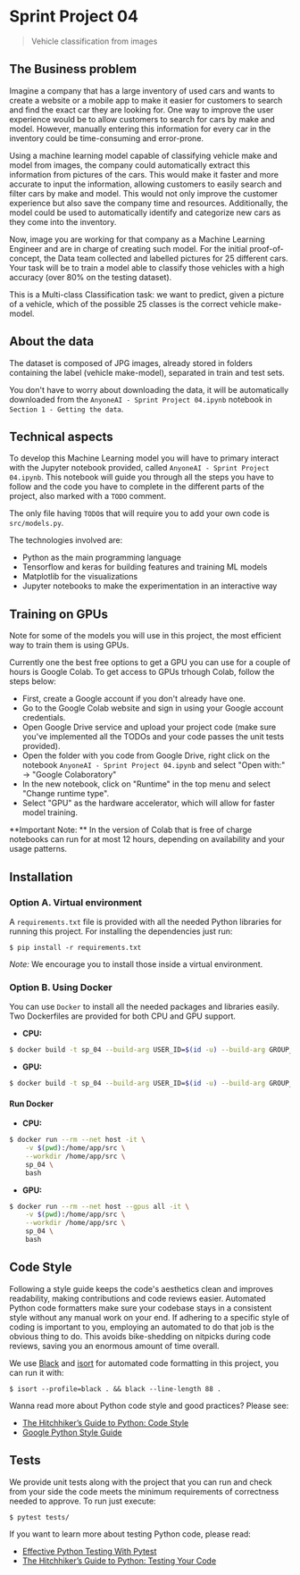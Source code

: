 # Sprint Project 04
> Vehicle classification from images

## The Business problem

Imagine a company that has a large inventory of used cars and wants to create a website or a mobile app to make it easier for customers to search and find the exact car they are looking for. One way to improve the user experience would be to allow customers to search for cars by make and model. However, manually entering this information for every car in the inventory could be time-consuming and error-prone.

Using a machine learning model capable of classifying vehicle make and model from images, the company could automatically extract this information from pictures of the cars. This would make it faster and more accurate to input the information, allowing customers to easily search and filter cars by make and model. This would not only improve the customer experience but also save the company time and resources. Additionally, the model could be used to automatically identify and categorize new cars as they come into the inventory.

Now, image you are working for that company as a Machine Learning Engineer and are in charge of creating such model. For the initial proof-of-concept, the Data team collected and labelled pictures for 25 different cars. Your task will be to train a model able to classify those vehicles with a high accuracy (over 80% on the testing dataset).

This is a Multi-class Classification task: we want to predict, given a picture of a vehicle, which of the possible 25 classes is the correct vehicle make-model.

## About the data

The dataset is composed of JPG images, already stored in folders containing the label (vehicle make-model), separated in train and test sets.

You don't have to worry about downloading the data, it will be automatically downloaded from the `AnyoneAI - Sprint Project 04.ipynb` notebook in `Section 1 - Getting the data`.

## Technical aspects

To develop this Machine Learning model you will have to primary interact with the Jupyter notebook provided, called `AnyoneAI - Sprint Project 04.ipynb`. This notebook will guide you through all the steps you have to follow and the code you have to complete in the different parts of the project, also marked with a `TODO` comment.

The only file having `TODO`s that will require you to add your own code is `src/models.py`.

The technologies involved are:
- Python as the main programming language
- Tensorflow and keras for building features and training ML models
- Matplotlib for the visualizations
- Jupyter notebooks to make the experimentation in an interactive way

## Training on GPUs

Note for some of the models you will use in this project, the most efficient way to train them is using GPUs.

Currently one the best free options to get a GPU you can use for a couple of hours is Google Colab. To get access to GPUs trhough Colab, follow the steps below:
- First, create a Google account if you don't already have one.
- Go to the Google Colab website and sign in using your Google account credentials.
- Open Google Drive service and upload your project code (make sure you've implemented all the TODOs and your code passes the unit tests provided).
- Open the folder with you code from Google Drive, right click on the notebook `AnyoneAI - Sprint Project 04.ipynb` and select "Open with:" -> "Google Colaboratory"
- In the new notebook, click on "Runtime" in the top menu and select "Change runtime type".
- Select "GPU" as the hardware accelerator, which will allow for faster model training.

**Important Note: ** In the version of Colab that is free of charge notebooks can run for at most 12 hours, depending on availability and your usage patterns.

## Installation

### Option A. Virtual environment

A `requirements.txt` file is provided with all the needed Python libraries for running this project. For installing the dependencies just run:

```console
$ pip install -r requirements.txt
```

*Note:* We encourage you to install those inside a virtual environment.

### Option B. Using Docker

You can use `Docker` to install all the needed packages and libraries easily. Two Dockerfiles are provided for both CPU and GPU support.

- **CPU:**

```bash
$ docker build -t sp_04 --build-arg USER_ID=$(id -u) --build-arg GROUP_ID=$(id -g) -f docker/Dockerfile .
```

- **GPU:**

```bash
$ docker build -t sp_04 --build-arg USER_ID=$(id -u) --build-arg GROUP_ID=$(id -g) -f docker/Dockerfile_gpu .
```

#### Run Docker

- **CPU:**

```bash
$ docker run --rm --net host -it \
    -v $(pwd):/home/app/src \
    --workdir /home/app/src \
    sp_04 \
    bash
```

- **GPU:**

```bash
$ docker run --rm --net host --gpus all -it \
    -v $(pwd):/home/app/src \
    --workdir /home/app/src \
    sp_04 \
    bash
```

## Code Style

Following a style guide keeps the code's aesthetics clean and improves readability, making contributions and code reviews easier. Automated Python code formatters make sure your codebase stays in a consistent style without any manual work on your end. If adhering to a specific style of coding is important to you, employing an automated to do that job is the obvious thing to do. This avoids bike-shedding on nitpicks during code reviews, saving you an enormous amount of time overall.

We use [Black](https://black.readthedocs.io/) and [isort](https://pycqa.github.io/isort/) for automated code formatting in this project, you can run it with:

```console
$ isort --profile=black . && black --line-length 88 .
```

Wanna read more about Python code style and good practices? Please see:
- [The Hitchhiker’s Guide to Python: Code Style](https://docs.python-guide.org/writing/style/)
- [Google Python Style Guide](https://google.github.io/styleguide/pyguide.html)

## Tests

We provide unit tests along with the project that you can run and check from your side the code meets the minimum requirements of correctness needed to approve. To run just execute:

```console
$ pytest tests/
```

If you want to learn more about testing Python code, please read:
- [Effective Python Testing With Pytest](https://realpython.com/pytest-python-testing/)
- [The Hitchhiker’s Guide to Python: Testing Your Code](https://docs.python-guide.org/writing/tests/)
